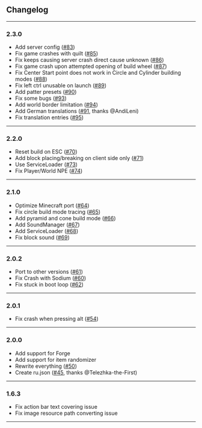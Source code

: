 ## Changelog

----------

### 2.3.0

* Add server config ([#83](https://github.com/huskcasaca/effortless/pull/83))
* Fix game crashes with quilt ([#85](https://github.com/huskcasaca/effortless/pull/85))
* Fix keeps causing server crash direct cause unknown ([#86](https://github.com/huskcasaca/effortless/pull/86))
* Fix game crash upon attempted opening of build wheel ([#87](https://github.com/huskcasaca/effortless/pull/87))
* Fix Center Start point does not work in Circle and Cylinder building modes ([#88](https://github.com/huskcasaca/effortless/pull/88))
* Fix left ctrl unusable on launch ([#89](https://github.com/huskcasaca/effortless/pull/89))
* Add patter presets ([#90](https://github.com/huskcasaca/effortless/pull/90))
* Fix some bugs ([#93](https://github.com/huskcasaca/effortless/pull/93))
* Add world border limitation ([#94](https://github.com/huskcasaca/effortless/pull/94))
* Add German translations ([#91](https://github.com/huskcasaca/effortless/pull/91), thanks @AndiLeni)
* Fix translation entries ([#95](https://github.com/huskcasaca/effortless/pull/95))

----------

### 2.2.0

* Reset build on ESC ([#70](https://github.com/huskcasaca/effortless/pull/70))
* Add block placing/breaking on client side only ([#71](https://github.com/huskcasaca/effortless/pull/71))
* Use ServiceLoader ([#73](https://github.com/huskcasaca/effortless/pull/73))
* Fix Player/World NPE ([#74](https://github.com/huskcasaca/effortless/pull/74))

----------

### 2.1.0

* Optimize Minecraft port ([#64](https://github.com/huskcasaca/effortless/pull/64))
* Fix circle build mode tracing ([#65](https://github.com/huskcasaca/effortless/pull/65))
* Add pyramid and cone build mode ([#66](https://github.com/huskcasaca/effortless/pull/66))
* Add SoundManager ([#67](https://github.com/huskcasaca/effortless/pull/67))
* Add ServiceLoader ([#68](https://github.com/huskcasaca/effortless/pull/68))
* Fix block sound ([#69](https://github.com/huskcasaca/effortless/pull/69))

----------

### 2.0.2

* Port to other versions ([#61](https://github.com/huskcasaca/effortless/pull/61))
* Fix Crash with Sodium ([#60](https://github.com/huskcasaca/effortless/pull/60))
* Fix stuck in boot loop ([#62](https://github.com/huskcasaca/effortless/pull/62))

----------

### 2.0.1

* Fix crash when pressing alt ([#54](https://github.com/huskcasaca/effortless/pull/54))

----------

### 2.0.0

* Add support for Forge
* Add support for item randomizer
* Rewrite everything ([#50](https://github.com/huskcasaca/effortless/pull/50))
* Create ru.json ([#45](https://github.com/huskcasaca/effortless/pull/45), thanks @Telezhka-the-First)

----------

### 1.6.3

* Fix action bar text covering issue
* Fix image resource path converting issue

----------
